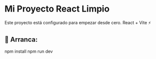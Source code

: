 # Mi Proyecto React Limpio

Este proyecto está configurado para empezar desde cero.
React + Vite ⚡

## 🚀 Arranca:
npm install
npm run dev
